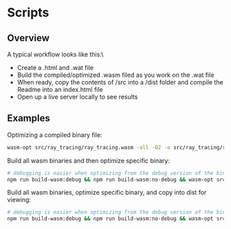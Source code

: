 # Scripts

## Overview

A typical workflow looks like this:\

- Create a .html and .wat file
- Build the compiled/optimized .wasm filed as you work on the .wat file
- When ready, copy the contents of /src into a /dist folder and compile the Readme into an index.html file
- Open up a live server locally to see results

## Examples

Optimizing a compiled binary file:

```sh
wasm-opt src/ray_tracing/ray_tracing.wasm -all -O2 -o src/ray_tracing/ray_tracing_optimized.wasm
```

Build all wasm binaries and then optimize specific binary:

```sh
# debugging is easier when optimizing from the debug version of the binary
npm run build-wasm:debug && npm run build-wasm:no-debug && wasm-opt src/ray_tracing/ray_tracing_debug.wasm -all -O2 -o src/ray_tracing/ray_tracing_optimized.wasm
```

Build all wasm binaries, optimize specific binary, and copy into dist for viewing:

```sh
# debugging is easier when optimizing from the debug version of the binary
npm run build-wasm:debug && npm run build-wasm:no-debug && wasm-opt src/ray_tracing/ray_tracing_debug.wasm -all -O2 -o src/ray_tracing/ray_tracing_optimized.wasm && npm run build
```

